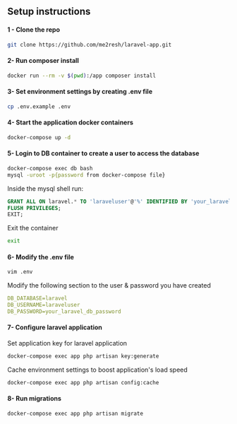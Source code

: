 ## Setup instructions

#### 1 - Clone the repo
```bash
git clone https://github.com/me2resh/laravel-app.git
```

#### 2- Run composer install
```bash
docker run --rm -v $(pwd):/app composer install
```

#### 3- Set environment settings by creating .env file
```bash
cp .env.example .env
```

#### 4- Start the application docker containers
```bash
docker-compose up -d
```

#### 5- Login to DB container to create a user to access the database 
```bash
docker-compose exec db bash
mysql -uroot -p{password from docker-compose file}
```
Inside the mysql shell run:
```sql
GRANT ALL ON laravel.* TO 'laraveluser'@'%' IDENTIFIED BY 'your_laravel_db_password';
FLUSH PRIVILEGES;
EXIT;
```
Exit the container
```bash
exit

```
#### 6- Modify the .env file
```bash
vim .env
```

Modify the following section to the user & password you have created
```yml
DB_DATABASE=laravel
DB_USERNAME=laraveluser
DB_PASSWORD=your_laravel_db_password
```


#### 7- Configure laravel application
Set application key for laravel application
```bash
docker-compose exec app php artisan key:generate
```

Cache environment settings to boost application's load speed
```bash
docker-compose exec app php artisan config:cache
```

#### 8- Run migrations
```bash
docker-compose exec app php artisan migrate
```



